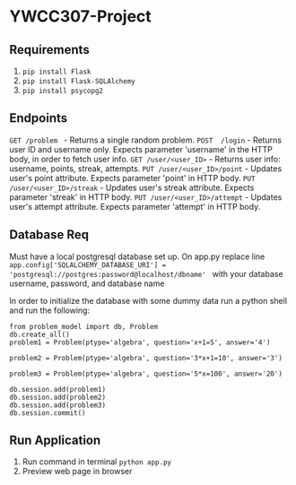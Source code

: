 
# YWCC307-Project

## Requirements
1. `pip install Flask`
2. `pip install Flask-SQLAlchemy`
3. `pip install psycopg2`

## Endpoints 
`GET /problem ` - Returns a single random problem.
`POST  /login` - Returns user ID and username only. Expects parameter 'username' in the HTTP body, in order to fetch user info. 
`GET /user/<user_ID>` - Returns user info: username, points, streak, attempts. 
`PUT /user/<user_ID>/point` - Updates user's point attribute. Expects parameter 'point' in HTTP body. 
`PUT /user/<user_ID>/streak` - Updates user's streak attribute. Expects parameter 'streak' in HTTP body. 
`PUT /user/<user_ID>/attempt` - Updates user's attempt attribute. Expects parameter 'attempt' in HTTP body. 


## Database Req 
Must have a local postgresql database set up. 
On app.py replace line 
`app.config['SQLALCHEMY_DATABASE_URI'] = 'postgresql://postgres:password@localhost/dbname' `
with your database username, password, and database name

In order to initialize the database with some dummy data run a python shell and run the following:
```
from problem_model import db, Problem
db.create_all() 
problem1 = Problem(ptype='algebra', question='x+1=5', answer='4') 

problem2 = Problem(ptype='algebra', question='3*x+1=10', answer='3') 

problem3 = Problem(ptype='algebra', question='5*x=100', answer='20')

db.session.add(problem1)
db.session.add(problem2)
db.session.add(problem3)
db.session.commit()
```


## Run Application
1. Run command in terminal `python app.py`
2. Preview web page in browser
